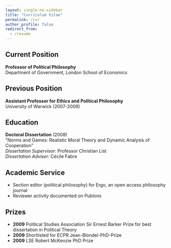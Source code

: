 ```yaml
---
layout: single-no-sidebar
title: "Curriculum Vitae"
permalink: /cv/
author_profile: false
redirect_from:
  - /resume
---
```


## Current Position

**Professor of Political Philosophy**  
Department of Government, London School of Economics

## Previous Position

**Assistant Professor for Ethics and Political Philosophy**  
University of Warwick (2007-2009)

## Education

**Doctoral Dissertation** (2008)  
"Norms and Games: Realistic Moral Theory and Dynamic Analysis of Cooperation"  
*Dissertation Supervisor:* Professor Christian List  
*Dissertation Adviser:* Cécile Fabre

## Academic Service

- Section editor (political philosophy) for Ergo, an open access philosophy journal
- Reviewer activity documented on Publons

## Prizes

- **2009** Political Studies Association Sir Ernest Barker Prize for best dissertation in Political Theory
- **2009** Shortlisted for ECPR Jean-Blondel-PhD-Prize
- **2009** LSE Robert McKenzie PhD Prize